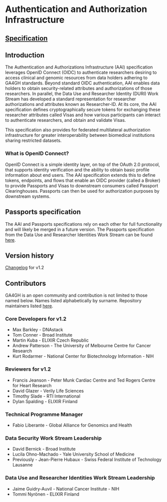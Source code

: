 # Authentication and Authorization Infrastructure

## [Specification](https://ga4gh.github.io/data-security/1.2-draft-main/)

## Introduction

The Authentication and Authorizations Infrastructure (AAI) specification
leverages OpenID Connect (OIDC) to authenticate researchers
desiring to access clinical and genomic resources from data
holders adhering to GA4GH standards. Beyond standard OIDC authentication, AAI enables
data holders to obtain security-related attributes and authorizations of those
researchers. In parallel, the Data Use and Researcher Identity (DURI) Work Stream has developed a standard
representation for researcher authorizations and attributes known as Researcher-ID.
At its core, the AAI specification defines cryptographically secure tokens for exchanging
these researcher attributes called Visas and how various
participants can interact to authenticate researchers, and obtain and validate Visas.

This specification also provides for federated multilateral authorization infrastructure for greater
interoperability between biomedical institutions sharing restricted datasets.  

### What is OpenID Connect?

OpenID Connect is a simple identity layer, on top of the OAuth 2.0 protocol, that supports identity verification and the ability to 
obtain basic profile information about end users. The AAI specification extends this to define tokens, 
endpoints, and flows that enable an OIDC provider (called a Broker) to
provide Passports and Visas to downstream consumers called Passport Clearinghouses. Passports can then be used for
authorization purposes by downstream systems.

## Passports specification
The AAI and Passports specifications rely on each other for full functionality and will likely be merged in a future version. The Passports specification from the Data Use and Researcher Identities Work Stream can be found [here](https://ga4gh-duri.github.io/researcher_ids/ga4gh_passport_v1.html).

## Version history 

[Changelog](https://ga4gh.github.io/data-security/1.2-draft-main/changes-1_2) for v1.2 


## Contributors

GA4GH is an open community and contribution is not limited to those named below.
Names listed alphabetically by surname. Repository maintainers listed [here](./MAINTAINER.md).

### Core Developers for v1.2

- Max Barkley - DNAstack
- Tom Conner - Broad Institute
- Martin Kuba - ELIXIR Czech Republic
- Andrew Patterson - The University of Melbourne Centre for Cancer Research
- Kurt Rodarmer - National Center for Biotechnology Information - NIH

### Reviewers for v1.2

- Francis Jeanson - Peter Munk Cardiac Centre and Ted Rogers Centre for Heart Research
- David Glazer - Verily Life Sciences
- Timothy Slade - RTI International
- Dylan Spalding - ELIXIR Finland

### Technical Programme Manager

- Fabio Liberante - Global Alliance for Genomics and Health

### Data Security Work Stream Leadership

- David Bernick - Broad Institute
- Lucila Ohno-Machado - Yale University School of Medicine 
- Previously - Jean-Pierre Hubaux - Swiss Federal Institute of Technology Lausanne

### Data Use and Researcher Identities Work Stream Leadership

- Jaime Guidry-Auvil - National Cancer Institute - NIH
- Tommi Nyrönen - ELIXIR Finland
